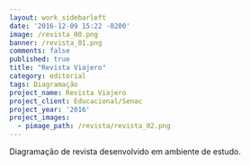 ```yaml
---
layout: work_sidebarleft
date: '2016-12-09 15:22 -0200'
image: /revista_00.png
banner: /revista_01.png
comments: false
published: true
title: "Revista Viajero"
category: editorial
tags: Diagramação
project_name: Revista Viajero
project_client: Educacional/Senac
project_year: '2016'
project_images:
  - pimage_path: /revista/revista_02.png
---
```

Diagramação de revista desenvolvido em ambiente de estudo.
